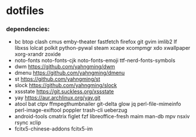 # dotfiles

### dependencies:

- bc btop clash cmus emby-theater fastfetch firefox git gvim imlib2 lf libxss lolcat polkit python-pywal steam xcape xcompmgr xdo xwallpaper xorg-xrandr zoxide
- noto-fonts noto-fonts-cjk noto-fonts-emoji ttf-nerd-fonts-symbols
- dwm https://github.com/yahngming/dwm
- dmenu https://github.com/yahngming/dmenu
- st https://github.com/yahngming/st
- slock https://github.com/yahngming/slock
- xssstate https://git.suckless.org/xssstate
- yay https://aur.archlinux.org/yay.git
- atool bat ctpv ffmpegthumbnailer git-delta glow jq perl-file-mimeinfo perl-image-exiftool poppler trash-cli ueberzug
- android-tools cmatrix figlet fzf libreoffice-fresh maim man-db mpv nsxiv rsync xclip
- fcitx5-chinese-addons fcitx5-im
